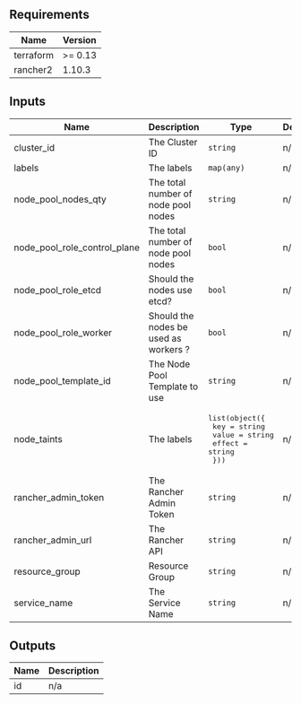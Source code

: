## Requirements

| Name | Version |
|------|---------|
| terraform | >= 0.13 |
| rancher2 | 1.10.3 |

## Inputs

| Name | Description | Type | Default | Required |
|------|-------------|------|---------|:--------:|
| cluster\_id | The Cluster ID | `string` | n/a | yes |
| labels | The labels | `map(any)` | n/a | yes |
| node\_pool\_nodes\_qty | The total number of node pool nodes | `string` | n/a | yes |
| node\_pool\_role\_control\_plane | The total number of node pool nodes | `bool` | n/a | yes |
| node\_pool\_role\_etcd | Should the nodes use etcd? | `bool` | n/a | yes |
| node\_pool\_role\_worker | Should the nodes be used as workers ? | `bool` | n/a | yes |
| node\_pool\_template\_id | The Node Pool Template to use | `string` | n/a | yes |
| node\_taints | The labels | <pre>list(object({<br>    key    = string<br>    value  = string<br>    effect = string<br>  }))</pre> | n/a | yes |
| rancher\_admin\_token | The Rancher Admin Token | `string` | n/a | yes |
| rancher\_admin\_url | The Rancher API | `string` | n/a | yes |
| resource\_group | Resource Group | `string` | n/a | yes |
| service\_name | The Service Name | `string` | n/a | yes |

## Outputs

| Name | Description |
|------|-------------|
| id | n/a |

